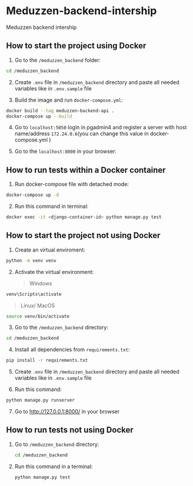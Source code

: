 # Meduzzen-backend-intership

Meduzzen backend intership

## How to start the project using Docker

1. Go to the `/meduzzen_backend` folder:

```sh
cd /meduzzen_backend
```

2. Create `.env` file in `/meduzzen_backend` directory and paste all needed variables like in `.env.sample` file

3. Build the image and run `docker-compose.yml`:

```sh
docker build --tag meduzzen-backend-api .
docker-compose up --build
```

4. Go to `localhost:5050` login in pgadmin4 and register a server with host name/address `172.24.0.6`(you can change this value in docker-compose.yml )

5. Go to the `localhost:8000` in your browser:

## How to run tests within a Docker container

1. Run docker-compose file with detached mode:

```sh
docker-compose up -d
```

2. Run this command in terminal:

```sh
docker exec -it <django-container-id> python manage.py test
```

## How to start the project not using Docker

1. Create an virtual enviroment:

```sh
python -m venv venv
```

2. Activate the virtual environment:
   > Windows

```sh
venv\Scripts\activate
```

> Linux/ MacOS

```sh
source venv/bin/activate
```

3. Go to the `/meduzzen_backend` directory:

```sh
cd /meduzzen_backend
```

4. Install all dependencies from `requirements.txt`:

```sh
pip install -r requirements.txt
```

5. Create `.env` file in `/meduzzen_backend` directory and paste all needed variables like in `.env.sample` file

6. Run this command:

```sh
python manage.py runserver
```

7. Go to http://127.0.0.1:8000/ in your browser

## How to run tests not using Docker

1. Go to `/meduzzen_backend` directory:
   ```sh
   cd /meduzzen_backend
   ```
2. Run this command in a terminal:
   ```sh
   python manage.py test
   ```
